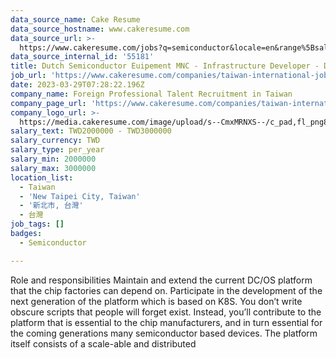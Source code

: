 ```yaml
---
data_source_name: Cake Resume
data_source_hostname: www.cakeresume.com
data_source_url: >-
  https://www.cakeresume.com/jobs?q=semiconductor&locale=en&range%5Bsalary_range%5D%5Bmin%5D=1000000
data_source_internal_id: '55181'
title: Dutch Semiconductor Euipement MNC - Infrastructure Developer - DL
job_url: 'https://www.cakeresume.com/companies/taiwan-international-jobs/jobs/dde355'
date: 2023-03-29T07:28:22.196Z
company_name: Foreign Professional Talent Recruitment in Taiwan
company_page_url: 'https://www.cakeresume.com/companies/taiwan-international-jobs'
company_logo_url: >-
  https://media.cakeresume.com/image/upload/s--CmxMRNXS--/c_pad,fl_png8,h_200,w_200/v1678953999/wyriiaqqechmiecgtzbj.png
salary_text: TWD2000000 - TWD3000000
salary_currency: TWD
salary_type: per_year
salary_min: 2000000
salary_max: 3000000
location_list:
  - Taiwan
  - 'New Taipei City, Taiwan'
  - '新北市, 台灣'
  - 台灣
job_tags: []
badges:
  - Semiconductor

---
```


Role and responsibilities Maintain and extend the current DC/OS platform that the chip factories can depend on. Participate in the development of the next generation of the platform which is based on K8S. You don’t write obscure scripts that people will forget exist. Instead, you’ll contribute to the platform that is essential to the chip manufacturers, and in turn essential for the coming generations many semiconductor based devices. The platform itself consists of a scale-able and distributed 